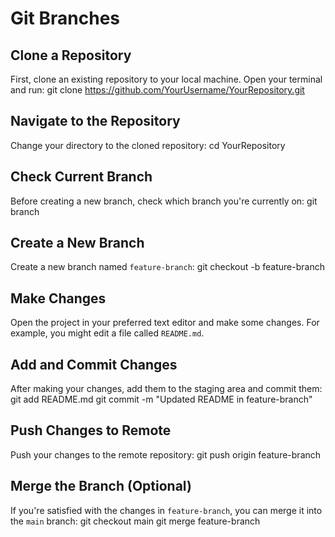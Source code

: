 # Git Branches

## Clone a Repository
First, clone an existing repository to your local machine. Open your terminal and run:
git clone https://github.com/YourUsername/YourRepository.git

## Navigate to the Repository
Change your directory to the cloned repository:
cd YourRepository

## Check Current Branch
Before creating a new branch, check which branch you're currently on:
git branch

## Create a New Branch
Create a new branch named `feature-branch`:
git checkout -b feature-branch

## Make Changes
Open the project in your preferred text editor and make some changes. For example, you might edit a file called `README.md`.

## Add and Commit Changes
After making your changes, add them to the staging area and commit them:
git add README.md
git commit -m "Updated README in feature-branch"

## Push Changes to Remote
Push your changes to the remote repository:
git push origin feature-branch

## Merge the Branch (Optional)
If you're satisfied with the changes in `feature-branch`, you can merge it into the `main` branch:
git checkout main
git merge feature-branch




